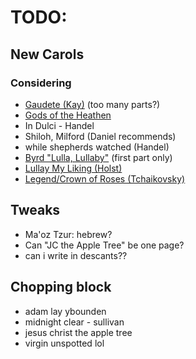# TODO:

## New Carols

### Considering
* [Gaudete (Kay)](https://proarte-sion.ch/wp-content/uploads/2019/09/Gaudete.pdf) (too many parts?)
* [Gods of the Heathen](http://www.hymnsandcarolsofchristmas.com/Hymns_and_Carols/gods_of_the_heathen.htm)
* In Dulci - Handel
* Shiloh, Milford (Daniel recommends)
* while shepherds watched (Handel)
* [Byrd "Lulla, Lullaby"](https://www.cpdl.org/wiki/images/c/c0/Lullaby%2C_my_sweet_little_baby_Byrd.pdf) (first part only)
* [Lullay My Liking (Holst)](https://www.cpdl.org/wiki/images/f/fd/Ws-hols-lu2.pdf)
* [Legend/Crown of Roses (Tchaikovsky)](https://www.cpdl.org/wiki/images/3/33/Tcha-leg.pdf)

## Tweaks
* Ma'oz Tzur: hebrew?
* Can "JC the Apple Tree" be one page?
* can i write in descants??

## Chopping block
* adam lay ybounden
* midnight clear - sullivan
* jesus christ the apple tree
* virgin unspotted lol
